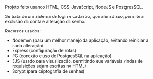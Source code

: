 Projeto feito usando HTML, CSS, JavaScript, NodeJS e PostgresSQL.

Se trata de um sistema de login e cadastro, que além disso, permite a exclusão da conta e alteração da senha.

Recursos usados:
- Nodemon (para um melhor manejo da aplicação, evitando reiniciar a cada alteração)
- Express (configuração de rotas)
- PG (conexão e uso do PostgresSQL na aplicação)
- EJS (usado para visualização, permitindo que variáveis vindas de requisições sejam escritas no HTML)
- Bcrypt (para criptografia de senhas)
